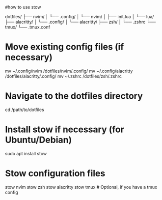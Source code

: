 #how to use stow

dotfiles/
├── nvim/
│   └── .config/
│       └── nvim/
│           ├── init.lua
│           └── lua/
├── alacritty/
│   └── .config/
│       └── alacritty/
├── zsh/
│   └── .zshrc
└── tmux/
    └── .tmux.conf

# Move existing config files (if necessary)
mv ~/.config/nvim /dotfiles/nvim/.config/
mv ~/.config/alacritty /dotfiles/alacritty/.config/
mv ~/.zshrc /dotfiles/zsh/.zshrc

# Navigate to the dotfiles directory
cd /path/to/dotfiles

# Install stow if necessary (for Ubuntu/Debian)
sudo apt install stow

# Stow configuration files
stow nvim
stow zsh
stow alacritty
stow tmux  # Optional, if you have a tmux config
